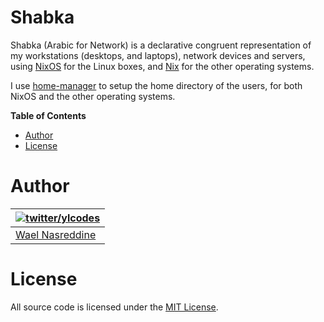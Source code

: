 # Shabka

Shabka (Arabic for Network) is a declarative congruent representation of
my workstations (desktops, and laptops), network devices and servers,
using [NixOS][1] for the Linux boxes, and [Nix][2] for the other
operating systems.

I use [home-manager][4] to setup the home directory of the users, for
both NixOS and the other operating systems.

<!-- START doctoc generated TOC please keep comment here to allow auto update -->
<!-- DON'T EDIT THIS SECTION, INSTEAD RE-RUN doctoc TO UPDATE -->
**Table of Contents**

- [Author](#author)
- [License](#license)

<!-- END doctoc generated TOC please keep comment here to allow auto update -->


# Author

| [![twitter/ylcodes](https://avatars0.githubusercontent.com/u/87115?v=3&s=128)](http://twitter.com/ylcodes "Follow @ylcodes on Twitter") |
|---|
| [Wael Nasreddine](https://github.com/kalbasit) |

# License

All source code is licensed under the [MIT License][3].

[1]: https://nixos.org
[2]: https://nixos.org/nix
[3]: https://raw.github.com/kalbasit/system/master/LICENSE
[4]: https://github.com/rycee/home-manager

